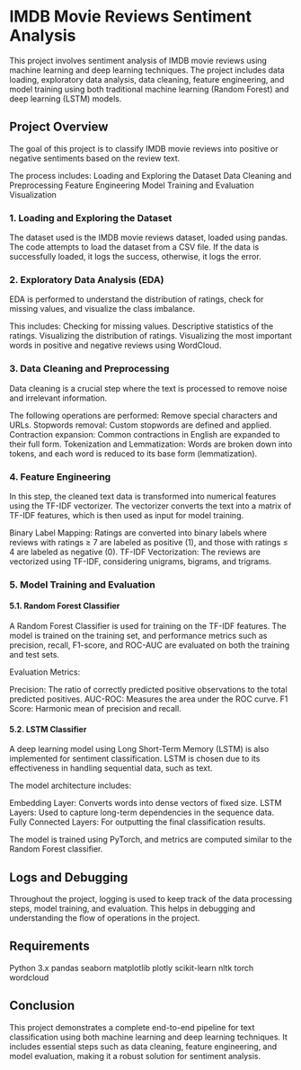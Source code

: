 # IMDB Movie Reviews Sentiment Analysis

This project involves sentiment analysis of IMDB movie reviews using machine learning and deep learning techniques. The project includes data loading, exploratory data analysis, data cleaning, feature engineering, and model training using both traditional machine learning (Random Forest) and deep learning (LSTM) models.

## Project Overview

The goal of this project is to classify IMDB movie reviews into positive or negative sentiments based on the review text. 

The process includes:
Loading and Exploring the Dataset
Data Cleaning and Preprocessing
Feature Engineering
Model Training and Evaluation
Visualization

### 1. Loading and Exploring the Dataset
The dataset used is the IMDB movie reviews dataset, loaded using pandas. The code attempts to load the dataset from a CSV file. If the data is successfully loaded, it logs the success, otherwise, it logs the error.

### 2. Exploratory Data Analysis (EDA)
EDA is performed to understand the distribution of ratings, check for missing values, and visualize the class imbalance. 

This includes:
Checking for missing values.
Descriptive statistics of the ratings.
Visualizing the distribution of ratings.
Visualizing the most important words in positive and negative reviews using WordCloud.

### 3. Data Cleaning and Preprocessing
Data cleaning is a crucial step where the text is processed to remove noise and irrelevant information. 

The following operations are performed:
Remove special characters and URLs.
Stopwords removal: Custom stopwords are defined and applied.
Contraction expansion: Common contractions in English are expanded to their full form.
Tokenization and Lemmatization: Words are broken down into tokens, and each word is reduced to its base form (lemmatization).

### 4. Feature Engineering
In this step, the cleaned text data is transformed into numerical features using the TF-IDF vectorizer. The vectorizer converts the text into a matrix of TF-IDF features, which is then used as input for model training.

Binary Label Mapping: Ratings are converted into binary labels where reviews with ratings ≥ 7 are labeled as positive (1), and those with ratings ≤ 4 are labeled as negative (0).
TF-IDF Vectorization: The reviews are vectorized using TF-IDF, considering unigrams, bigrams, and trigrams.

### 5. Model Training and Evaluation
#### 5.1. Random Forest Classifier
A Random Forest Classifier is used for training on the TF-IDF features. The model is trained on the training set, and performance metrics such as precision, recall, F1-score, and ROC-AUC are evaluated on both the training and test sets.

Evaluation Metrics:

Precision: The ratio of correctly predicted positive observations to the total predicted positives.
AUC-ROC: Measures the area under the ROC curve.
F1 Score: Harmonic mean of precision and recall.

#### 5.2. LSTM Classifier
A deep learning model using Long Short-Term Memory (LSTM) is also implemented for sentiment classification. LSTM is chosen due to its effectiveness in handling sequential data, such as text.

The model architecture includes:

Embedding Layer: Converts words into dense vectors of fixed size.
LSTM Layers: Used to capture long-term dependencies in the sequence data.
Fully Connected Layers: For outputting the final classification results.

The model is trained using PyTorch, and metrics are computed similar to the Random Forest classifier.

## Logs and Debugging
Throughout the project, logging is used to keep track of the data processing steps, model training, and evaluation. This helps in debugging and understanding the flow of operations in the project.


## Requirements
Python 3.x
pandas
seaborn
matplotlib
plotly
scikit-learn
nltk
torch
wordcloud

## Conclusion
This project demonstrates a complete end-to-end pipeline for text classification using both machine learning and deep learning techniques. It includes essential steps such as data cleaning, feature engineering, and model evaluation, making it a robust solution for sentiment analysis.


